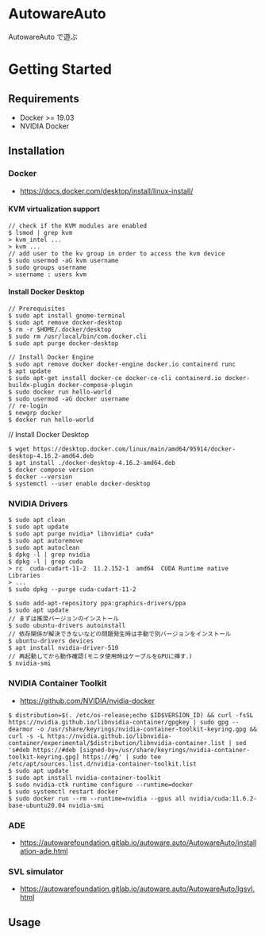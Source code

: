 # AutowareAuto
AutowareAuto で遊ぶ

# Getting Started
## Requirements
- Docker >= 19.03
- NVIDIA Docker

## Installation
### Docker
- https://docs.docker.com/desktop/install/linux-install/
#### KVM virtualization support
```
// check if the KVM modules are enabled
$ lsmod | grep kvm
> kvm_intel ...
> kvm ...
// add user to the kv group in order to access the kvm device
$ sudo usermod -aG kvm username
$ sudo groups username
> username : users kvm
```
#### Install Docker Desktop
```
// Prerequisites
$ sudo apt install gnome-terminal
$ sudo apt remove docker-desktop
$ rm -r $HOME/.docker/desktop
$ sudo rm /usr/local/bin/com.docker.cli
$ sudo apt purge docker-desktop
```
```
// Install Docker Engine
$ sudo apt remove docker docker-engine docker.io containerd runc
$ apt update
$ sudo apt-get install docker-ce docker-ce-cli containerd.io docker-buildx-plugin docker-compose-plugin
$ sudo docker run hello-world
$ sudo usermod -aG docker username
// re-login
$ newgrp docker
$ docker run hello-world
```
// Install Docker Desktop
```
$ wget https://desktop.docker.com/linux/main/amd64/95914/docker-desktop-4.16.2-amd64.deb
$ apt install ./docker-desktop-4.16.2-amd64.deb
$ docker compose version
$ docker --version
$ systemctl --user enable docker-desktop
```
### NVIDIA Drivers
```   
$ sudo apt clean
$ sudo apt update
$ sudo apt purge nvidia* libnvidia* cuda*
$ sudo apt autoremove
$ sudo apt autoclean
$ dpkg -l | grep nvidia
$ dpkg -l | grep cuda
> rc  cuda-cudart-11-2  11.2.152-1  amd64  CUDA Runtime native Libraries
> ...
$ sudo dpkg --purge cuda-cudart-11-2
```
```   
$ sudo add-apt-repository ppa:graphics-drivers/ppa
$ sudo apt update
// まずは推奨バージョンのインストール
$ sudo ubuntu-drivers autoinstall
// 依存関係が解決できないなどの問題発生時は手動で別バージョンをインストール
$ ubuntu-drivers devices
$ apt install nvidia-driver-510
// 再起動してから動作確認(モニタ使用時はケーブルをGPUに挿す．)
$ nvidia-smi
```
### NVIDIA Container Toolkit
- https://github.com/NVIDIA/nvidia-docker
```
$ distribution=$(. /etc/os-release;echo $ID$VERSION_ID) && curl -fsSL https://nvidia.github.io/libnvidia-container/gpgkey | sudo gpg --dearmor -o /usr/share/keyrings/nvidia-container-toolkit-keyring.gpg && curl -s -L https://nvidia.github.io/libnvidia-container/experimental/$distribution/libnvidia-container.list | sed 's#deb https://#deb [signed-by=/usr/share/keyrings/nvidia-container-toolkit-keyring.gpg] https://#g' | sudo tee /etc/apt/sources.list.d/nvidia-container-toolkit.list
$ sudo apt update
$ sudo apt install nvidia-container-toolkit
$ sudo nvidia-ctk runtime configure --runtime=docker
$ sudo systemctl restart docker
$ sudo docker run --rm --runtime=nvidia --gpus all nvidia/cuda:11.6.2-base-ubuntu20.04 nvidia-smi
```
### ADE
- https://autowarefoundation.gitlab.io/autoware.auto/AutowareAuto/installation-ade.html
### SVL simulator
- https://autowarefoundation.gitlab.io/autoware.auto/AutowareAuto/lgsvl.html

## Usage